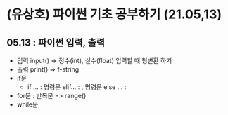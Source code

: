 # (유상호) 파이썬 기초 공부하기 (21.05,13)
## 05.13 : 파이썬 입력, 출력 
+ 입력 input() => 정수(int), 실수(float) 입력할 때 형변환 하기
+ 출력 print() => f-string
+ if문
  + if ... : 명령문 elif... : , 명령문 else ... :  
+ for문 : 반복문 => range()
+ while문
